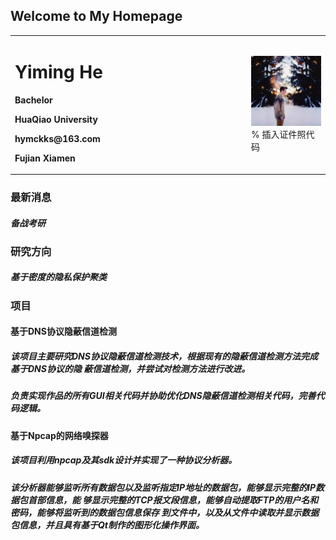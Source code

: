 ## Welcome to My Homepage
<table border="0">
  <tr>
    <td width="75%">
      <h1>Yiming He</h1>
      <p><b>Bachelor</b></p>
      <p><b>HuaQiao University</b></p>
      <p><b>hymckks@163.com</b></p>
      <p><b>Fujian Xiamen</b></p>
    </td>
    <td width="25%">
      <img src="/头像.jpg" width="100%">      % 插入证件照代码
    </td>
  </tr>
</table>

### 最新消息
##### 备战考研

### 研究方向
##### 基于密度的隐私保护聚类

### 项目
#### 基于DNS协议隐蔽信道检测
##### 该项目主要研究DNS协议隐蔽信道检测技术，根据现有的隐蔽信道检测方法完成基于DNS协议的隐 蔽信道检测，并尝试对检测方法进行改进。 
##### 负责实现作品的所有GUI相关代码并协助优化DNS隐蔽信道检测相关代码，完善代码逻辑。

#### 基于Npcap的网络嗅探器
##### 该项目利用npcap及其sdk设计并实现了一种协议分析器。 
##### 该分析器能够监听所有数据包以及监听指定IP地址的数据包，能够显示完整的IP数据包首部信息，能 够显示完整的TCP报文段信息，能够自动提取FTP的用户名和密码，能够将监听到的数据包信息保存 到文件中，以及从文件中读取并显示数据包信息，并且具有基于Qt制作的图形化操作界面。

